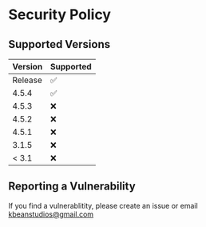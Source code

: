 # Security Policy

## Supported Versions

| Version | Supported          |
| ------- | ------------------ |
| Release | :white_check_mark: |
| 4.5.4   | :white_check_mark: |
| 4.5.3   | :x:                |
| 4.5.2   | :x:                |
| 4.5.1   | :x:                |
| 3.1.5   | :x:                |
| < 3.1   | :x:                |

## Reporting a Vulnerability

If you find a vulnerablitity, please create an issue or email kbeanstudios@gmail.com
